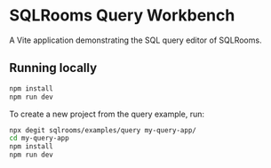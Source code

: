 # SQLRooms Query Workbench

A Vite application demonstrating the SQL query editor of SQLRooms.

## Running locally

```sh
npm install
npm run dev
```

To create a new project from the query example, run:

```sh
npx degit sqlrooms/examples/query my-query-app/
cd my-query-app
npm install
npm run dev
```

